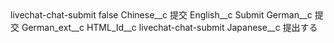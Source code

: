 <?xml version="1.0" encoding="UTF-8"?>
<CustomMetadata xmlns="http://soap.sforce.com/2006/04/metadata" xmlns:xsi="http://www.w3.org/2001/XMLSchema-instance" xmlns:xsd="http://www.w3.org/2001/XMLSchema">
    <label>livechat-chat-submit</label>
    <protected>false</protected>
    <values>
        <field>Chinese__c</field>
        <value xsi:type="xsd:string">提交</value>
    </values>
    <values>
        <field>English__c</field>
        <value xsi:type="xsd:string">Submit</value>
    </values>
    <values>
        <field>German__c</field>
        <value xsi:type="xsd:string">提交</value>
    </values>
    <values>
        <field>German_ext__c</field>
        <value xsi:nil="true"/>
    </values>
    <values>
        <field>HTML_Id__c</field>
        <value xsi:type="xsd:string">livechat-chat-submit</value>
    </values>
    <values>
        <field>Japanese__c</field>
        <value xsi:type="xsd:string">提出する</value>
    </values>
</CustomMetadata>
